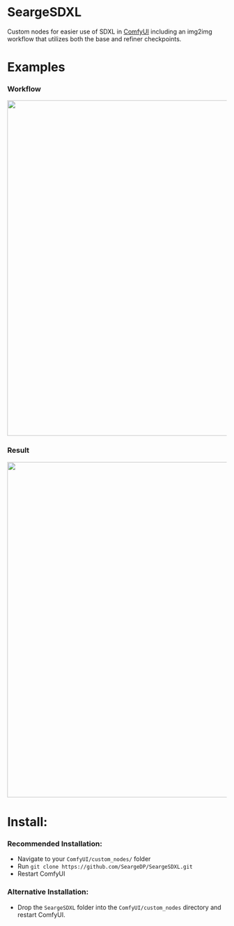 # SeargeSDXL
Custom nodes for easier use of SDXL in [ComfyUI](https://github.com/comfyanonymous/ComfyUI) including an img2img workflow that utilizes both the base and refiner checkpoints.

# Examples

### Workflow
<img src="https://github.com/SeargeDP/SeargeSDXL/blob/main/example/Searge-SDXL-img2img.png" width="768">

### Result
<img src="https://github.com/SeargeDP/SeargeSDXL/blob/main/example/Searge-SDXL_00001.png" width="768">

# **Install:**

### Recommended Installation:
  - Navigate to your `ComfyUI/custom_nodes/` folder
  - Run `git clone https://github.com/SeargeDP/SeargeSDXL.git`
  - Restart ComfyUI

### Alternative Installation:
  - Drop the `SeargeSDXL` folder into the `ComfyUI/custom_nodes` directory and restart ComfyUI.
